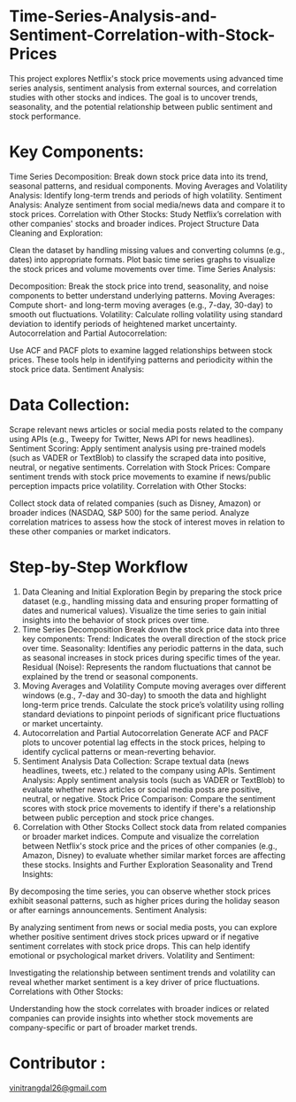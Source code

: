 # Time-Series-Analysis-and-Sentiment-Correlation-with-Stock-Prices
This project explores Netflix's stock price movements using advanced time series analysis, sentiment analysis from external sources, and correlation studies with other stocks and indices. The goal is to uncover trends, seasonality, and the potential relationship between public sentiment and stock performance.

# Key Components:
Time Series Decomposition: Break down stock price data into its trend, seasonal patterns, and residual components.
Moving Averages and Volatility Analysis: Identify long-term trends and periods of high volatility.
Sentiment Analysis: Analyze sentiment from social media/news data and compare it to stock prices.
Correlation with Other Stocks: Study Netflix’s correlation with other companies' stocks and broader indices.
Project Structure
Data Cleaning and Exploration:

Clean the dataset by handling missing values and converting columns (e.g., dates) into appropriate formats.
Plot basic time series graphs to visualize the stock prices and volume movements over time.
Time Series Analysis:

Decomposition: Break the stock price into trend, seasonality, and noise components to better understand underlying patterns.
Moving Averages: Compute short- and long-term moving averages (e.g., 7-day, 30-day) to smooth out fluctuations.
Volatility: Calculate rolling volatility using standard deviation to identify periods of heightened market uncertainty.
Autocorrelation and Partial Autocorrelation:

Use ACF and PACF plots to examine lagged relationships between stock prices. These tools help in identifying patterns and periodicity within the stock price data.
Sentiment Analysis:

# Data Collection:
Scrape relevant news articles or social media posts related to the company using APIs (e.g., Tweepy for Twitter, News API for news headlines).
Sentiment Scoring: Apply sentiment analysis using pre-trained models (such as VADER or TextBlob) to classify the scraped data into positive, neutral, or negative sentiments.
Correlation with Stock Prices: Compare sentiment trends with stock price movements to examine if news/public perception impacts price volatility.
Correlation with Other Stocks:

Collect stock data of related companies (such as Disney, Amazon) or broader indices (NASDAQ, S&P 500) for the same period.
Analyze correlation matrices to assess how the stock of interest moves in relation to these other companies or market indicators.

# Step-by-Step Workflow

1. Data Cleaning and Initial Exploration
Begin by preparing the stock price dataset (e.g., handling missing data and ensuring proper formatting of dates and numerical values).
Visualize the time series to gain initial insights into the behavior of stock prices over time.
2. Time Series Decomposition
Break down the stock price data into three key components:
Trend: Indicates the overall direction of the stock price over time.
Seasonality: Identifies any periodic patterns in the data, such as seasonal increases in stock prices during specific times of the year.
Residual (Noise): Represents the random fluctuations that cannot be explained by the trend or seasonal components.
3. Moving Averages and Volatility
Compute moving averages over different windows (e.g., 7-day and 30-day) to smooth the data and highlight long-term price trends.
Calculate the stock price’s volatility using rolling standard deviations to pinpoint periods of significant price fluctuations or market uncertainty.
4. Autocorrelation and Partial Autocorrelation
Generate ACF and PACF plots to uncover potential lag effects in the stock prices, helping to identify cyclical patterns or mean-reverting behavior.
5. Sentiment Analysis
Data Collection: Scrape textual data (news headlines, tweets, etc.) related to the company using APIs.
Sentiment Analysis: Apply sentiment analysis tools (such as VADER or TextBlob) to evaluate whether news articles or social media posts are positive, neutral, or negative.
Stock Price Comparison: Compare the sentiment scores with stock price movements to identify if there's a relationship between public perception and stock price changes.
6. Correlation with Other Stocks
Collect stock data from related companies or broader market indices.
Compute and visualize the correlation between Netflix's stock price and the prices of other companies (e.g., Amazon, Disney) to evaluate whether similar market forces are affecting these stocks.
Insights and Further Exploration
Seasonality and Trend Insights:

By decomposing the time series, you can observe whether stock prices exhibit seasonal patterns, such as higher prices during the holiday season or after earnings announcements.
Sentiment Analysis:

By analyzing sentiment from news or social media posts, you can explore whether positive sentiment drives stock prices upward or if negative sentiment correlates with stock price drops. This can help identify emotional or psychological market drivers.
Volatility and Sentiment:

Investigating the relationship between sentiment trends and volatility can reveal whether market sentiment is a key driver of price fluctuations.
Correlations with Other Stocks:

Understanding how the stock correlates with broader indices or related companies can provide insights into whether stock movements are company-specific or part of broader market trends.


# Contributor :
vinitrangdal26@gmail.com


